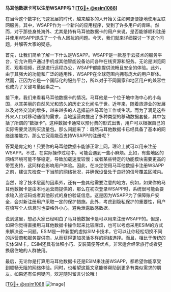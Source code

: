 **马耳他数据卡可以注册WSAPP吗？[[TG💪+ @esim1088](https://t.me/s/esim1088)]**

在当今这个数字化飞速发展的时代，越来越多的人开始关注如何更便捷地使用互联网服务。其中，WSAPP作为一个新兴的应用程序，受到了许多用户的青睐。然而，对于那些身处海外、尤其是持有马耳他数据卡的用户来说，是否能够顺利注册并使用WSAPP却成了一个令人困扰的问题。今天，我们就来详细探讨一下这个问题，并解答大家的疑惑。

首先，让我们简单了解一下什么是WSAPP。WSAPP是一款基于云技术的服务平台，它允许用户通过手机或其他智能设备访问各种在线资源和服务。无论是浏览网页、观看视频，还是进行远程办公，WSAPP都能提供流畅且安全的体验。此外，由于其强大的功能和广泛的适用性，WSAPP在全球范围内拥有庞大的用户群体。然而，正因为它是一个国际化的服务平台，所以对于不同国家和地区用户的兼容性也成为了关键考量因素之一。

接下来，我们来看看马耳他数据卡的情况。马耳他是一个位于地中海中心的小岛国，以其美丽的自然风光和悠久的历史文化闻名于世。近年来，随着旅游业的发展以及对外交流的增多，越来越多的人选择前往马耳他工作或生活。而为了满足这些外来人口对移动通信的需求，当地运营商推出了多种类型的移动数据套餐，其中包括了所谓的“数据卡”。这种数据卡通常以预付费的形式出售，用户可以根据自己的实际需要灵活购买流量包。那么问题来了：既然马耳他数据卡已经具备了基本的网络连接能力，那么它究竟能否支持WSAPP的注册呢？

答案是肯定的！只要你的马耳他数据卡能够正常上网，理论上就可以用来注册WSAPP。不过，在实际操作过程中，可能会遇到一些小麻烦。比如，有些地区的网络环境可能不够稳定，导致加载速度较慢；或者某些特定的功能模块需要更高的带宽支持，这同样会影响用户体验。因此，在决定使用马耳他数据卡注册WSAPP之前，建议先检查一下当前的网络状况，并确保设备处于良好的信号覆盖区域内。

当然，除了技术层面的因素外，还有一些其他需要注意的地方。例如，如果你的马耳他数据卡是由本地运营商提供的，那么在初次登录WSAPP时，系统很可能会要求输入验证码或者其他形式的身份验证信息。这是因为WSAPP为了保障账户安全，会对新注册用户采取一定的保护措施。此外，考虑到隐私保护的重要性，用户在填写个人信息时也要格外小心，避免泄露敏感数据。

说到这里，想必大家已经明白了马耳他数据卡是可以用来注册WSAPP的。但是，如果你觉得直接用马耳他数据卡操作起来比较麻烦，也可以考虑采用ESIM的方式来解决这一问题。ESIM是一种新型的虚拟SIM卡技术，它可以让你轻松切换不同的运营商和服务提供商，从而获得更加灵活多样的网络选择。而且，相比于传统的实体SIM卡，ESIM还具有体积小巧、安装简便等优点，非常适合经常旅行或者更换居住地的人群使用。

最后，无论你是打算用马耳他数据卡还是ESIM来注册WSAPP，都希望你能享受到顺畅无阻的网络体验。同时，也希望这篇文章能够帮助到更多有类似需求的朋友。如果还有任何疑问，欢迎随时留言讨论哦！

[[TG💪+ @esim1088](https://t.me/s/esim1088) ![Image](https://i.postimg.cc/4NQfJmqS/Snipaste-2025-05-13-00-14-12.png)]